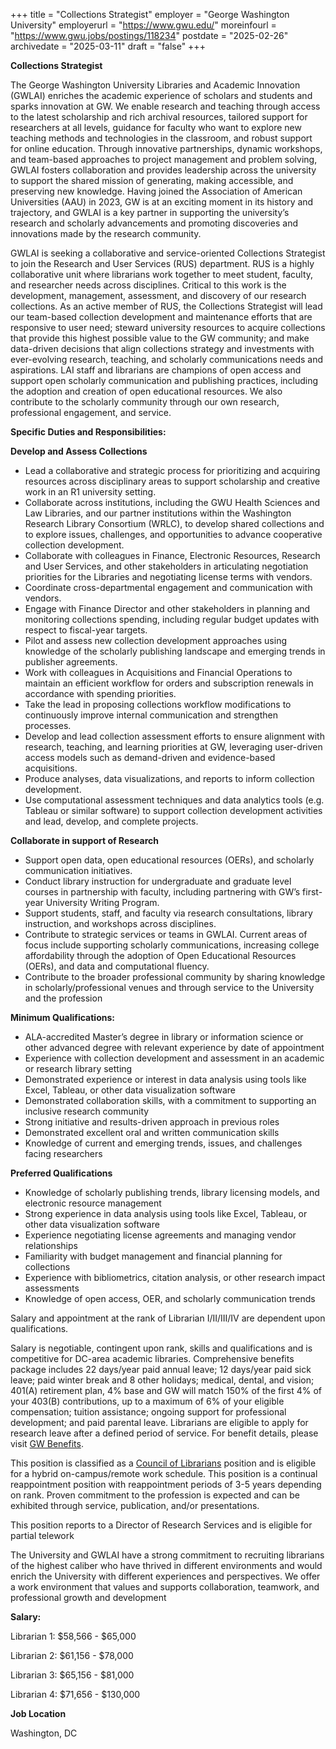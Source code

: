 +++
title = "Collections Strategist"
employer = "George Washington University"
employerurl = "https://www.gwu.edu/"
moreinfourl = "https://www.gwu.jobs/postings/118234"
postdate = "2025-02-26"
archivedate = "2025-03-11"
draft = "false"
+++

**Collections Strategist**

The George Washington University Libraries and Academic Innovation (GWLAI) enriches the academic experience of scholars and students and sparks innovation at GW. We enable research and teaching through access to the latest scholarship and rich archival resources, tailored support for researchers at all levels, guidance for faculty who want to explore new teaching methods and technologies in the classroom, and robust support for online education. Through innovative partnerships, dynamic workshops, and team-based approaches to project management and problem solving, GWLAI fosters collaboration and provides leadership across the university to support the shared mission of generating, making accessible, and preserving new knowledge. Having joined the Association of American Universities (AAU) in 2023, GW is at an exciting moment in its history and trajectory, and GWLAI is a key partner in supporting the university’s research and scholarly advancements and promoting discoveries and innovations made by the research community.

GWLAI is seeking a collaborative and service-oriented Collections Strategist to join the Research and User Services (RUS) department. RUS is a highly collaborative unit where librarians work together to meet student, faculty, and researcher needs across disciplines. Critical to this work is the development, management, assessment, and discovery of our research collections. As an active member of RUS, the Collections Strategist will lead our team-based collection development and maintenance efforts that are responsive to user need; steward university resources to acquire collections that provide this highest possible value to the GW community; and make data-driven decisions that align collections strategy and investments with ever-evolving research, teaching, and scholarly communications needs and aspirations. LAI staff and librarians are champions of open access and support open scholarly communication and publishing practices, including the adoption and creation of open educational resources. We also contribute to the scholarly community through our own research, professional engagement, and service.

**Specific Duties and Responsibilities:**

**Develop and Assess Collections**

- Lead a collaborative and strategic process for prioritizing and acquiring resources across disciplinary areas to support scholarship and creative work in an R1 university setting.
- Collaborate across institutions, including the GWU Health Sciences and Law Libraries, and our partner institutions within the Washington Research Library Consortium (WRLC), to develop shared collections and to explore issues, challenges, and opportunities to advance cooperative collection development.
- Collaborate with colleagues in Finance, Electronic Resources, Research and User Services, and other stakeholders in articulating negotiation priorities for the Libraries and negotiating license terms with vendors.
- Coordinate cross-departmental engagement and communication with vendors.
- Engage with Finance Director and other stakeholders in planning and monitoring collections spending, including regular budget updates with respect to fiscal-year targets.
- Pilot and assess new collection development approaches using knowledge of the scholarly publishing landscape and emerging trends in publisher agreements.
- Work with colleagues in Acquisitions and Financial Operations to maintain an efficient workflow for orders and subscription renewals in accordance with spending priorities.
- Take the lead in proposing collections workflow modifications to continuously improve internal communication and strengthen processes.
- Develop and lead collection assessment efforts to ensure alignment with research, teaching, and learning priorities at GW, leveraging user-driven access models such as demand-driven and evidence-based acquisitions.
- Produce analyses, data visualizations, and reports to inform collection development.
- Use computational assessment techniques and data analytics tools (e.g. Tableau or similar software) to support collection development activities and lead, develop, and complete projects.

**Collaborate in support of Research**

- Support open data, open educational resources (OERs), and scholarly communication initiatives.
- Conduct library instruction for undergraduate and graduate level courses in partnership with faculty, including partnering with GW’s first-year University Writing Program.
- Support students, staff, and faculty via research consultations, library instruction, and workshops across disciplines.
- Contribute to strategic services or teams in GWLAI. Current areas of focus include supporting scholarly communications, increasing college affordability through the adoption of Open Educational Resources (OERs), and data and computational fluency.
- Contribute to the broader professional community by sharing knowledge in scholarly/professional venues and through service to the University and the profession

**Minimum Qualifications:**

- ALA-accredited Master’s degree in library or information science or other advanced degree with relevant experience by date of appointment
- Experience with collection development and assessment in an academic or research library setting
- Demonstrated experience or interest in data analysis using tools like Excel, Tableau, or other data visualization software
- Demonstrated collaboration skills, with a commitment to supporting an inclusive research community
- Strong initiative and results-driven approach in previous roles
- Demonstrated excellent oral and written communication skills
- Knowledge of current and emerging trends, issues, and challenges facing researchers

**Preferred Qualifications**

- Knowledge of scholarly publishing trends, library licensing models, and electronic resource management
- Strong experience in data analysis using tools like Excel, Tableau, or other data visualization software
- Experience negotiating license agreements and managing vendor relationships
- Familiarity with budget management and financial planning for collections
- Experience with bibliometrics, citation analysis, or other research impact assessments
- Knowledge of open access, OER, and scholarly communication trends

Salary and appointment at the rank of Librarian I/II/III/IV are dependent upon qualifications.

Salary is negotiable, contingent upon rank, skills and qualifications and is competitive for DC-area academic libraries. Comprehensive benefits package includes 22 days/year paid annual leave; 12 days/year paid sick leave; paid winter break and 8 other holidays; medical, dental, and vision; 401(A) retirement plan, 4% base and GW will match 150% of the first 4% of your 403(B) contributions, up to a maximum of 6% of your eligible compensation; tuition assistance; ongoing support for professional development; and paid parental leave. Librarians are eligible to apply for research leave after a defined period of service. For benefit details, please visit [GW Benefits](https://hr.gwu.edu/benefits).

This position is classified as a [Council of Librarians](https://library.gwu.edu/council-librarians) position and is eligible for a hybrid on-campus/remote work schedule. This position is a continual reappointment position with reappointment periods of 3-5 years depending on rank. Proven commitment to the profession is expected and can be exhibited through service, publication, and/or presentations.

This position reports to a Director of Research Services and is eligible for partial telework

The University and GWLAI have a strong commitment to recruiting librarians of the highest caliber who have thrived in different environments and would enrich the University with different experiences and perspectives. We offer a work environment that values and supports collaboration, teamwork, and professional growth and development 

**Salary:**

Librarian 1: $58,566 - $65,000

Librarian 2: $61,156 - $78,000

Librarian 3: $65,156 - $81,000

Librarian 4: $71,656 - $130,000

**Job Location**

Washington, DC
